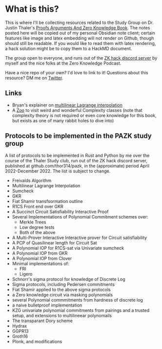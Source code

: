 # What is this?
This is where I'll be collecting resources related to the Study Group on Dr. Justin Thaler's [Proofs
Arguments And Zero Knowledge
Book](https://people.cs.georgetown.edu/jthaler/ProofsArgsAndZK.pdf). The notes
posted here will be copied out of my personal Obsidian note client; certain
features like image and latex embedding will not render on Github, though should
still be readable. If you would like to read them with latex rendering, a
hack solution might be to copy them to a HackMD document. 

The group open to everyone, and runs out of the [ZK hack discord
server](https://www.zkhack.dev/) by myself and the nice folks at the Zero Knowledge
Podcast.

Have a nice repo of your own? I'd love to link to it!
Questions about this resource? DM me on
[Twitter](https://twitter.com/cryptograthor).

## Links
- Bryan's explainer on [multilinear Lagrange interpolation](https://gist.github.com/bgillesp/4d020dde5bc04995ce21c5d5af3b55f3)
- A [Zoo](https://complexityzoo.net/Complexity_Zoo) to visit weird and wonderful Complexity classes (note that complexity theory is not required or even core knowledge for this book, but exists as one of many rabbit holes to dive into)

## Protocols to be implemented in the PAZK study group
A list of protocols to be implemented in Rust and Python by me over the course of the Thaler Study club, run out of the ZK hack discord server, published at github.com/thor314/pazk, in the (approximate) period April 2022-December 2022. The list is subject to change.

- Freivalds Algorithm 
- Multilinear Lagrange Interpolation
- Sumcheck
- GKR
- Fiat Shamir transfsormation outline
- R1CS Front end over GKR
- A Succinct Circuit Satisfiability Interactive Proof
- Several Implementations of Polynomial Commitment schemes over:
	- Merkle Trees
	- Low degree tests
	- Both of the above
- A Multi-Prover Interactive Interactive prover for Circuit satisfiability
- A PCP of Quasilinear length for Circuit Sat
- A Polynomial IOP for R1CS-sat via Univariate sumcheck
- A Polynomial IOP from GKR
- A Polynomial IOP from Clover
- Minimal implementations of:
	- FRI
	- Ligero
- Schnorr's sigma protocol for knowledge of Discrete Log
- Sigma protocols, including Pedersen commitments
- Fiat Shamir applied to the above sigma protocols
- a Zero knowledge circuit via masking polynomials
- several Polynomial commmitments from hardness of discrete log
- a naive bulletproof implementation
- KZG univariate polynomial commitments from pairings and a trusted setup, and extensions to multilineear polynomails
- The transparant Dory scheme
- Hydrax
- GGPR13
- Groth16
- Plonk, and modifications

